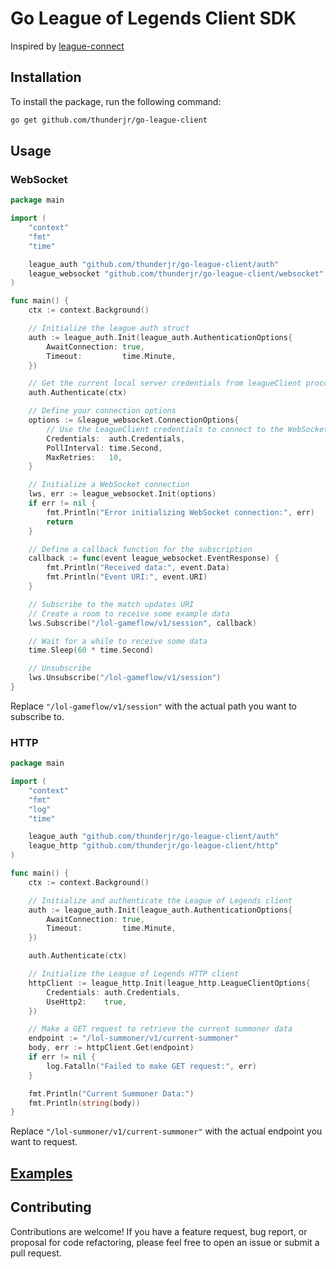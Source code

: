 # Go League of Legends Client SDK

Inspired by [league-connect](https://github.com/matsjla/league-connect)

## Installation

To install the package, run the following command:

```bash
go get github.com/thunderjr/go-league-client
```

## Usage

### WebSocket

```go
package main

import (
	"context"
	"fmt"
	"time"

	league_auth "github.com/thunderjr/go-league-client/auth"
	league_websocket "github.com/thunderjr/go-league-client/websocket"
)

func main() {
	ctx := context.Background()

	// Initialize the league auth struct
	auth := league_auth.Init(league_auth.AuthenticationOptions{
		AwaitConnection: true,
		Timeout:         time.Minute,
	})

	// Get the current local server credentials from leagueClient proccess
	auth.Authenticate(ctx)

	// Define your connection options
	options := &league_websocket.ConnectionOptions{
		// Use the LeagueClient credentials to connect to the WebSocket server
		Credentials:  auth.Credentials,
		PollInterval: time.Second,
		MaxRetries:   10,
	}

	// Initialize a WebSocket connection
	lws, err := league_websocket.Init(options)
	if err != nil {
		fmt.Println("Error initializing WebSocket connection:", err)
		return
	}

	// Define a callback function for the subscription
	callback := func(event league_websocket.EventResponse) {
		fmt.Println("Received data:", event.Data)
		fmt.Println("Event URI:", event.URI)
	}

	// Subscribe to the match updates URI
	// Create a room to receive some example data
	lws.Subscribe("/lol-gameflow/v1/session", callback)

	// Wait for a while to receive some data
	time.Sleep(60 * time.Second)

	// Unsubscribe
	lws.Unsubscribe("/lol-gameflow/v1/session")
}
```

Replace `"/lol-gameflow/v1/session"` with the actual path you want to subscribe to.

### HTTP

```go
package main

import (
	"context"
	"fmt"
	"log"
	"time"

	league_auth "github.com/thunderjr/go-league-client/auth"
	league_http "github.com/thunderjr/go-league-client/http"
)

func main() {
	ctx := context.Background()

	// Initialize and authenticate the League of Legends client
	auth := league_auth.Init(league_auth.AuthenticationOptions{
		AwaitConnection: true,
		Timeout:         time.Minute,
	})

	auth.Authenticate(ctx)

	// Initialize the League of Legends HTTP client
	httpClient := league_http.Init(league_http.LeagueClientOptions{
		Credentials: auth.Credentials,
		UseHttp2:    true,
	})

	// Make a GET request to retrieve the current summoner data
	endpoint := "/lol-summoner/v1/current-summoner"
	body, err := httpClient.Get(endpoint)
	if err != nil {
		log.Fatalln("Failed to make GET request:", err)
	}

	fmt.Println("Current Summoner Data:")
	fmt.Println(string(body))
}
```

Replace `"/lol-summoner/v1/current-summoner"` with the actual endpoint you want to request.

## [Examples](https://github.com/thunderjr/go-league-client/tree/master/examples)

## Contributing

Contributions are welcome! If you have a feature request, bug report, or proposal for code refactoring, please feel free to open an issue or submit a pull request.
